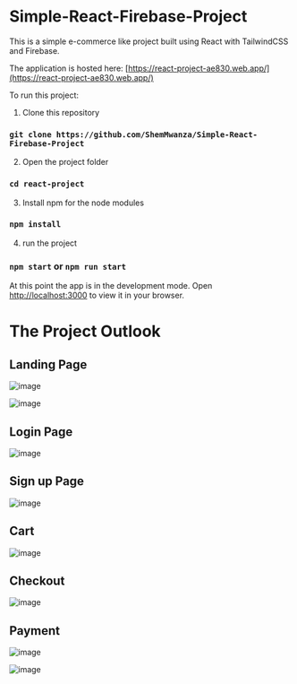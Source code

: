 # Simple-React-Firebase-Project

This is a simple e-commerce like project built using React with TailwindCSS and Firebase.

The application is hosted here: [https://react-project-ae830.web.app/](https://react-project-ae830.web.app/)

To run this project:

1. Clone this repository
### `git clone https://github.com/ShemMwanza/Simple-React-Firebase-Project`

2. Open the project folder
### `cd react-project`

3. Install npm for the node modules
### `npm install`

4. run the project
### `npm start` or `npm run start`

At this point the app is in the development mode.
Open [http://localhost:3000](http://localhost:3000) to view it in your browser.

# The Project Outlook

## Landing Page

![image](https://user-images.githubusercontent.com/77288876/214003428-1dd75048-f9fd-4227-b6a0-34127820edf9.png)

![image](https://user-images.githubusercontent.com/77288876/214005005-7c19958e-9685-405c-9368-1a7a1c534df5.png)

## Login Page

![image](https://user-images.githubusercontent.com/77288876/214005102-23748cc9-f9fd-46b0-9d39-76db5fca9711.png)

## Sign up Page

![image](https://user-images.githubusercontent.com/77288876/214005237-33e836df-bccc-4ba7-9d43-ea0b0e275f51.png)

## Cart

![image](https://user-images.githubusercontent.com/77288876/214005423-85047954-f24c-44c0-acf9-d397c9d4a03e.png)

## Checkout

![image](https://user-images.githubusercontent.com/77288876/214005549-fdc32b51-4212-4a99-9af0-03a8208841a2.png)

## Payment 

![image](https://user-images.githubusercontent.com/77288876/214005840-bbd8dd06-488f-4d06-916c-1325715f58ae.png)

![image](https://user-images.githubusercontent.com/77288876/214006006-0b3dad3a-44dc-403d-b470-a1c4f1e1caf6.png)


